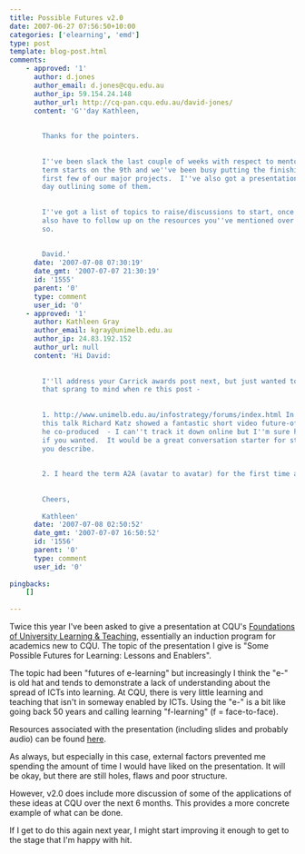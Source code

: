 ```yaml
---
title: Possible Futures v2.0
date: 2007-06-27 07:56:50+10:00
categories: ['elearning', 'emd']
type: post
template: blog-post.html
comments:
    - approved: '1'
      author: d.jones
      author_email: d.jones@cqu.edu.au
      author_ip: 59.154.24.148
      author_url: http://cq-pan.cqu.edu.au/david-jones/
      content: 'G''day Kathleen,
    
    
        Thanks for the pointers.
    
    
        I''ve been slack the last couple of weeks with respect to mentor related posts.  CQU''s
        term starts on the 9th and we''ve been busy putting the finishing touches on the
        first few of our major projects.  I''ve also got a presentation to give on the
        day outlining some of them.
    
    
        I''ve got a list of topics to raise/discussions to start, once I have the time.  I
        also have to follow up on the resources you''ve mentioned over the last week or
        so.
    
    
        David.'
      date: '2007-07-08 07:30:19'
      date_gmt: '2007-07-07 21:30:19'
      id: '1555'
      parent: '0'
      type: comment
      user_id: '0'
    - approved: '1'
      author: Kathleen Gray
      author_email: kgray@unimelb.edu.au
      author_ip: 24.83.192.152
      author_url: null
      content: 'Hi David:
    
    
        I''ll address your Carrick awards post next, but just wanted to share two things
        that sprang to mind when re this post -
    
    
        1. http://www.unimelb.edu.au/infostrategy/forums/index.html In connection with
        this talk Richard Katz showed a fantastic short video future-of-HE scenario that
        he co-produced  - I can''t track it down online but I''m sure he''d give you access
        if you wanted.  It would be a great conversation starter for staff in the setting
        you describe.
    
    
        2. I heard the term A2A (avatar to avatar) for the first time at EDMEDIA ...
    
    
        Cheers,
    
        Kathleen'
      date: '2007-07-08 02:50:52'
      date_gmt: '2007-07-07 16:50:52'
      id: '1556'
      parent: '0'
      type: comment
      user_id: '0'
    
pingbacks:
    []
    
---
```

Twice this year I've been asked to give a presentation at CQU's [Foundations of University Learning & Teaching](http://learning.cqu.edu.au/orientation/index.htm), essentially an induction program for academics new to CQU. The topic of the presentation I give is "Some Possible Futures for Learning: Lessons and Enablers".

The topic had been "futures of e-learning" but increasingly I think the "e-" is old hat and tends to demonstrate a lack of understanding about the spread of ICTs into learning. At CQU, there is very little learning and teaching that isn't in someway enabled by ICTs. Using the "e-" is a bit like going back 50 years and calling learning "f-learning" (f = face-to-face).

Resources associated with the presentation (including slides and probably audio) can be found [here](http://cq-pan.cqu.edu.au/david-jones/Publications/Presentations/PossibleFuturesII/).

As always, but especially in this case, external factors prevented me spending the amount of time I would have liked on the presentation. It will be okay, but there are still holes, flaws and poor structure.

However, v2.0 does include more discussion of some of the applications of these ideas at CQU over the next 6 months. This provides a more concrete example of what can be done.

If I get to do this again next year, I might start improving it enough to get to the stage that I'm happy with hit.